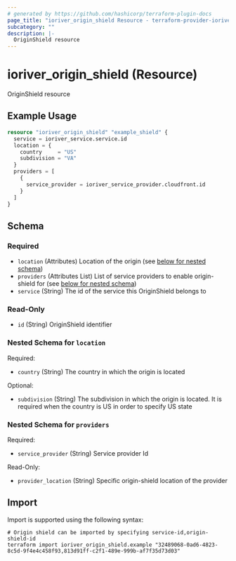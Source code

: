```yaml
---
# generated by https://github.com/hashicorp/terraform-plugin-docs
page_title: "ioriver_origin_shield Resource - terraform-provider-ioriver"
subcategory: ""
description: |-
  OriginShield resource
---
```


# ioriver_origin_shield (Resource)

OriginShield resource

## Example Usage

```terraform
resource "ioriver_origin_shield" "example_shield" {
  service = ioriver_service.service.id
  location = {
    country     = "US"
    subdivision = "VA"
  }
  providers = [
    {
      service_provider = ioriver_service_provider.cloudfront.id
    }
  ]
}
```

<!-- schema generated by tfplugindocs -->
## Schema

### Required

- `location` (Attributes) Location of the origin (see [below for nested schema](#nestedatt--location))
- `providers` (Attributes List) List of service providers to enable origin-shield for (see [below for nested schema](#nestedatt--providers))
- `service` (String) The id of the service this OriginShield belongs to

### Read-Only

- `id` (String) OriginShield identifier

<a id="nestedatt--location"></a>
### Nested Schema for `location`

Required:

- `country` (String) The country in which the origin is located

Optional:

- `subdivision` (String) The subdivision in which the origin is located. It is required when the country is US in order to specify US state


<a id="nestedatt--providers"></a>
### Nested Schema for `providers`

Required:

- `service_provider` (String) Service provider Id

Read-Only:

- `provider_location` (String) Specific origin-shield location of the provider

## Import

Import is supported using the following syntax:

```shell
# Origin shield can be imported by specifying service-id,origin-shield-id
terraform import ioriver_origin_shield.example "32489068-0ad6-4823-8c5d-9f4e4c458f93,813d91ff-c2f1-489e-999b-af7f35d73d03"
```

